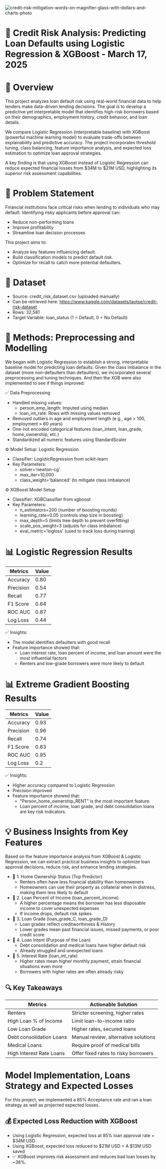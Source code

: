 ![credit-risk-mitigation-words-on-magnifier-glass-with-dollars-and-charts-photo](https://github.com/user-attachments/assets/e68dfb19-75a6-448a-b0f4-382ca7681110)

# 🏦 Credit Risk Analysis: Predicting Loan Defaults using Logistic Regression & XGBoost - March 17, 2025
# 📌 Overview

This project analyzes loan default risk using real-world financial data to help lenders make data-driven lending decisions. The goal is to develop a predictive yet interpretable model that identifies high-risk borrowers based on their demographics, employment history, credit behavior, and loan details.

We compare Logistic Regression (interpretable baseline) with XGBoost (powerful machine learning model) to evaluate trade-offs between explainability and predictive accuracy. The project incorporates threshold tuning, class balancing, feature importance analysis, and expected loss estimation to optimize loan approval strategies.

A key finding is that using XGBoost instead of Logistic Regression can reduce expected financial losses from $34M to $21M USD, highlighting its superior risk assessment capabilities.

# 🎯 Problem Statement
Financial institutions face critical risks when lending to individuals who may default. Identifying risky applicants before approval can:

- Reduce non-performing loans
- Improve profitability
- Streamline loan decision processes

This project aims to:

- Analyze key features influencing default.
- Build classification models to predict default risk.
- Optimize for recall to catch more potential defaulters.

# 📂 Dataset
- Source: credit_risk_dataset.csv (uploaded manually)
- Can be retrieved here: https://www.kaggle.com/datasets/laotse/credit-risk-dataset
- Rows: 32,581
- Target Variable: loan_status (1 = Default, 0 = No Default)

# 🔧 Methods: Preprocessing and Modelling
We began with Logistic Regression to establish a strong, interpretable baseline model for predicting loan defaults. Given the class imbalance in the dataset (more non-defaulters than defaulters), we incorporated several preprocessing and tuning techniques. And then the XGB were also implemented to see if things improved:

✅ Data Preprocessing
- Handled missing values:
  - person_emp_length: Imputed using median
  - loan_int_rate: Rows with missing values removed
- Removed outliers in age and employment length (e.g., age > 100, employment > 60 years)
- One-hot encoded categorical features (loan_intent, loan_grade, home_ownership, etc.)
- Standardized all numeric features using StandardScaler

⚙️ Model Setup: Logistic Regression
- Classifier: LogisticRegression from scikit-learn
- Key Parameters:
  - solver='newton-cg'
  - max_iter=10,000
  - class_weight='balanced' (to mitigate class imbalance)
 
⚙️ XGBoost Model Setup
- Classifier: XGBClassifier from xgboost
- Key Parameters:
  - n_estimators=200 (number of boosting rounds)
  - learning_rate=0.05 (controls step size in boosting)
  - max_depth=5 (limits tree depth to prevent overfitting)
  - scale_pos_weight=3 (adjusts for class imbalance)
  - eval_metric='logloss' (used to track loss during training)

# 📊 Logistic Regression Results
 | Metrics  | Value |
| ------------- | ------------- |
| Accuracy  | 0.80  |
| Precision  | 0.54  |
| Recall  | 0.77 |
| F1 Score  | 0.64  |
| ROC AUC  | 0.87  |
| Log Loss  | 0.44  |

✅ Insights:
- The model identifies defaulters with good recall
- Feature importance showed that:
  - Loan interest rate, loan percent of income, and loan amount were the most influential factors
  - Renters and low-grade borrowers were more likely to default

# 📊 Extreme Gradient Boosting Results
 | Metrics  | Value |
| ------------- | ------------- |
| Accuracy  | 0.93  |
| Precision  | 0.96  |
| Recall  | 0.74 |
| F1 Score  | 0.83  |
| ROC AUC  | 0.95  |
| Log Loss  | 0.2  |

✅ Insights:
- Higher accuracy compared to Logistic Regression
- Precision improved
- Feature importance showed that:
  - "Person_home_ownership_RENT" is the most important feature.
  - Loan percent of income, loan grade, and debt consolidation loans are key risk indicators.

# 💡 Business Insights from Key Features
Based on the feature importance analysis from XGBoost & Logistic Regression, we can extract practical business insights to optimize loan approval decisions, reduce risk, and enhance lending strategies.
- 📌 1. Home Ownership Status (Top Predictor)
  - Renters often have less financial stability than homeoweners
  - Homeowners can use their property as collateral when in distress, making them less likely to default
- 📌 2. Loan Percent of Income (loan_percent_income)
  - A higher percentage means the borrower has less disposable income to cover unexpected expenses
  - If income drops, default risk spikes
- 📌 3. Loan Grade (loan_grade_C, loan_grade_D)
  - Loan grades reflect creditworthiness & History
  - Lower grades mean past financial issues, missed payments, or poor credit score
- 📌 4. Loan Intent (Purpose of the Loan)
  - Debt consolidation and medical loans have higher default risk
  - Already struggled and unexpected loans
- 📌 5. Interest Rate (loan_int_rate)
  - Higher rates mean higher monthly payment, strain financial situations even more
  - Borrowers with higher rates are often already risky

## 🔍 Key Takeaways
 | Metrics  | Actionable Solution |
| ------------- | ------------- |
| Renters  | Stricter screening, higher rates  |
| High Loan % of Income  | Limit loan-to-income ratio  |
| Low Loan Grade  | Higher rates, secured loans |
| Debt consolidation Loans  | Manual review, alternative solutions  |
| Medical Loans  | Require proof of medical bills  |
| High Interest Rate Loans  | Offer fixed rates to risky borrowers  |

# Model Implementation, Loans Strategy and Expected Losses
For this project, we implemented a 85% Acceptance rate and ran a loan strategy as well as projected expected losses.
## 💰 Expected Loss Reduction with XGBoost
- Using Logistic Regression, expected loss at 85% loan approval rate = $34M USD
- Using XGBoost, expected loss reduced to $21M USD = A $13M USD saved
- ✅ XGBoost improves risk assessment and reduces bad loan losses by ~38%.






